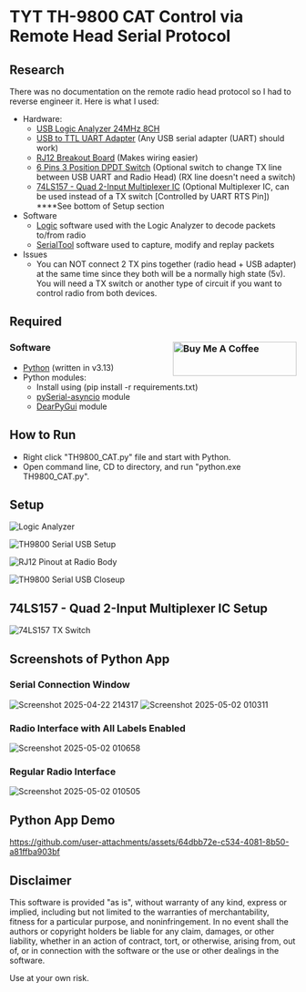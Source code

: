 # TYT TH-9800 CAT Control via Remote Head Serial Protocol 
## Research
There was no documentation on the remote radio head protocol so I had to reverse engineer it. Here is what I used:
- Hardware:
  - [USB Logic Analyzer 24MHz 8CH](https://www.amazon.com/dp/B0CHZ13R6D)
  - [USB to TTL UART Adapter](https://www.amazon.com/dp/B07WX2DSVB) (Any USB serial adapter (UART) should work)
  - [RJ12 Breakout Board](https://www.amazon.com/dp/B00CMOW40Q) (Makes wiring easier)
  - [6 Pins 3 Position DPDT Switch](https://www.amazon.com/dp/B07MV52Z9R) (Optional switch to change TX line between USB UART and Radio Head) (RX line doesn't need a switch)
  - [74LS157 - Quad 2-Input Multiplexer IC](https://www.amazon.com/dp/B08CCLF9S4?ref=ppx_yo2ov_dt_b_fed_asin_title) (Optional Multiplexer IC, can be used instead of a TX switch [Controlled by UART RTS Pin]) ****See bottom of Setup section
- Software
  - [Logic](https://www.saleae.com/pages/downloads) software used with the Logic Analyzer to decode packets to/from radio
  - [SerialTool](https://serialtool.com/_en/index.php) software used to capture, modify and replay packets
- Issues
  - You can NOT connect 2 TX pins together (radio head + USB adapter) at the same time since they both will be a normally high state (5v). You will need a TX switch or another type of circuit if you want to control radio from both devices.

## Required
### Software <a href="https://buymeacoffee.com/sleepyninja" target="_blank"><img src="https://cdn.buymeacoffee.com/buttons/v2/default-green.png" alt="Buy Me A Coffee" style="height: 60px !important;width: 217px !important;" align="right"></a>
- [Python](https://www.python.org/downloads/) (written in v3.13)
- Python modules:
  - Install using (pip install -r requirements.txt)
  - [pySerial-asyncio](https://pypi.org/project/pyserial-asyncio/) module
  - [DearPyGui](https://pypi.org/project/dearpygui/) module

## How to Run
 - Right click "TH9800_CAT.py" file and start with Python.
 - Open command line, CD to directory, and run "python.exe TH9800_CAT.py".

## Setup
![Logic Analyzer](https://github.com/user-attachments/assets/d5947f75-5652-4114-9efd-5413d0a7ce16)

![TH9800 Serial USB Setup](https://github.com/user-attachments/assets/8258de67-dcb8-42cf-860e-50841742ae6c)

![RJ12 Pinout at Radio Body](https://github.com/user-attachments/assets/d25ceff1-73d7-40d8-be64-9485357af558)

![TH9800 Serial USB Closeup](https://github.com/user-attachments/assets/f8352717-4ea2-4836-8ca1-856296ceb011)

## 74LS157 - Quad 2-Input Multiplexer IC Setup
![74LS157 TX Switch](https://github.com/user-attachments/assets/2a798c99-ae86-4289-a888-a0873f1f708c)

## Screenshots of Python App
### Serial Connection Window
![Screenshot 2025-04-22 214317](https://github.com/user-attachments/assets/c9029ed8-e146-4580-85d5-26d850d7f922)
![Screenshot 2025-05-02 010311](https://github.com/user-attachments/assets/bd5a6030-328c-4deb-934b-fd69ea7c153a)

### Radio Interface with All Labels Enabled
![Screenshot 2025-05-02 010658](https://github.com/user-attachments/assets/f856fbdf-8e82-4552-850c-33d39964f6e3)

### Regular Radio Interface
![Screenshot 2025-05-02 010505](https://github.com/user-attachments/assets/bcbbf505-cf1f-4cc5-a840-95b8ae650c4c)


## Python App Demo
https://github.com/user-attachments/assets/64dbb72e-c534-4081-8b50-a81ffba903bf

## Disclaimer

This software is provided "as is", without warranty of any kind, express or implied, including but not limited to the warranties of merchantability, fitness for a particular purpose, and noninfringement. In no event shall the authors or copyright holders be liable for any claim, damages, or other liability, whether in an action of contract, tort, or otherwise, arising from, out of, or in connection with the software or the use or other dealings in the software.

Use at your own risk.
